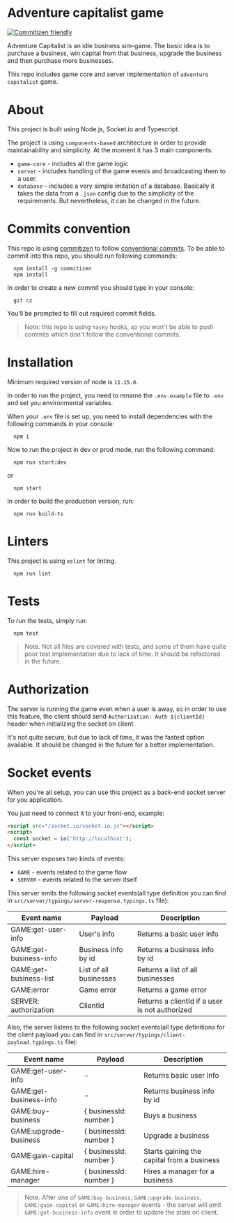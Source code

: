 # Adventure capitalist game

[![Commitizen friendly](https://img.shields.io/badge/commitizen-friendly-brightgreen.svg)](http://commitizen.github.io/cz-cli/)


Adventure Capitalist is an idle business sim-game. The basic idea is to purchase a business, win capital from that business, upgrade the business and then purchase more businesses.

This repo includes game core and server implementation of `adventure capitalist` game.

# About

This project is built using Node.js, Socket.io and Typescript.

The project is using `components-based` architecture in order to provide maintainability and simplicity. At the moment it has 3 main components:
 - `game-core` - includes all the game logic
 - `server` - includes handling of the game events and broadcasting them to a user.
 - `database` - includes a very simple imitation of a database. Basically it takes the data from a `.json` config due to the simplicity of the requirements. But nevertheless, it can be changed in the future.


# Commits convention
This repo is using [commitizen](https://github.com/commitizen/cz-cli) to follow [conventional commits](https://www.conventionalcommits.org/en/v1.0.0/). To be able to commit into this repo, you should run following commands:
```
  npm install -g commitizen
  npm install
```

In order to create a new commit you should type in your console:
```
  git cz
```

You'll be prompted to fill out required commit fields.

  > Note: this repo is using `hasky` hooks,
  so you won't be able to push commits which don't follow the conventional commits.


# Installation

Minimum required version of node is `11.15.0`.

In order to run the project, you need to rename the `.env.example` file to `.env` and set you environmental variables.

When your `.env` file is set up, you need to install dependencies with the following commands in your console:

```
  npm i
```


Now to run the project in dev or prod mode, run the following command:

```
  npm run start:dev
```
or 

```
  npm start
```



In order to build the production version, run:

```
  npm run build-ts
```

# Linters

This project is using `eslint` for linting.

```
  npm run lint
```

# Tests

To run the tests, simply run:

```
  npm test
```

  > Note.
    Not all files are covered with tests, and some of them have quite poor test implementation due to lack of time. It should be refactored in the future.

# Authorization

The server is running the game even when a user is away, so in order to use this feature, the client should send `Authorization: Auth ${clientId}` header when initializing the socket on client.

It's not quite secure, but due to lack of time, it was the fastest option available. It should be changed in the future for a better implementation.


# Socket events

When you're all setup, you can use this project as a back-end socket server for you application.

You just need to connect it to your front-end, example:

```html
<script src="/socket.io/socket.io.js"></script>
<script>
  const socket = io('http://localhost');
</script>
```

This server exposes two kinds of events:
 - `GAME` - events related to the game flow
 - `SERVER` - events related to the server itself


This server emits the following socket events(all type definition you can find in `src/server/typings/server-response.typings.ts` file):

| Event name              | Payload                | Description                                     |
|-------------------------|------------------------|-------------------------------------------------|
|GAME:get-user-info       | User's info            | Returns a basic user info                       |
|GAME:get-business-info   | Business info by id    | Returns a business info by id                   |
|GAME:get-business-list   | List of all businesses | Returns a list of all businesses                |
|GAME:error               | Game error             | Returns a game error                            |
|SERVER: authorization    | ClientId               | Returns a clientId if a user is not authorized  |


Also, the server listens to the following socket events(all type definitions for the client payload you can find in `src/server/typings/client-payload.typings.ts` file):

| Event name              | Payload                | Description                                     |
|-------------------------|------------------------|-------------------------------------------------|
|GAME:get-user-info       | -                      | Returns basic user info                         |
|GAME:get-business-info   | -                      | Returns business info by id                     |
|GAME:buy-business        | { businessId: number } | Buys a business                                 |
|GAME:upgrade-business    | { businessId: number } | Upgrade a business                              |
|GAME:gain-capital        | { businessId: number } | Starts gaining the capital from a business      |
|GAME:hire-manager        | { businessId: number } | Hires a manager for a business                  |

  > Note. 
    After one of `GAME:buy-business`, `GAME:upgrade-business`, `GAME:gain-capital` or `GAME:hire-manager` events - the server will emit `GAME:get-business-info` event in order to update the state on client.
